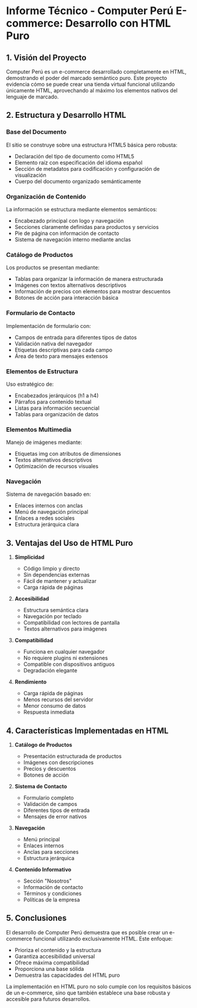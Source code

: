 # Informe Técnico - Computer Perú E-commerce: Desarrollo con HTML Puro

## 1. Visión del Proyecto

Computer Perú es un e-commerce desarrollado completamente en HTML, demostrando el poder del marcado semántico puro. Este proyecto evidencia cómo se puede crear una tienda virtual funcional utilizando únicamente HTML, aprovechando al máximo los elementos nativos del lenguaje de marcado.

## 2. Estructura y Desarrollo HTML

### Base del Documento
El sitio se construye sobre una estructura HTML5 básica pero robusta:
- Declaración del tipo de documento como HTML5
- Elemento raíz con especificación del idioma español
- Sección de metadatos para codificación y configuración de visualización
- Cuerpo del documento organizado semánticamente

### Organización de Contenido
La información se estructura mediante elementos semánticos:
- Encabezado principal con logo y navegación
- Secciones claramente definidas para productos y servicios
- Pie de página con información de contacto
- Sistema de navegación interno mediante anclas

### Catálogo de Productos
Los productos se presentan mediante:
- Tablas para organizar la información de manera estructurada
- Imágenes con textos alternativos descriptivos
- Información de precios con elementos para mostrar descuentos
- Botones de acción para interacción básica

### Formulario de Contacto
Implementación de formulario con:
- Campos de entrada para diferentes tipos de datos
- Validación nativa del navegador
- Etiquetas descriptivas para cada campo
- Área de texto para mensajes extensos

### Elementos de Estructura
Uso estratégico de:
- Encabezados jerárquicos (h1 a h4)
- Párrafos para contenido textual
- Listas para información secuencial
- Tablas para organización de datos

### Elementos Multimedia
Manejo de imágenes mediante:
- Etiquetas img con atributos de dimensiones
- Textos alternativos descriptivos
- Optimización de recursos visuales

### Navegación
Sistema de navegación basado en:
- Enlaces internos con anclas
- Menú de navegación principal
- Enlaces a redes sociales
- Estructura jerárquica clara

## 3. Ventajas del Uso de HTML Puro

1. **Simplicidad**
   - Código limpio y directo
   - Sin dependencias externas
   - Fácil de mantener y actualizar
   - Carga rápida de páginas

2. **Accesibilidad**
   - Estructura semántica clara
   - Navegación por teclado
   - Compatibilidad con lectores de pantalla
   - Textos alternativos para imágenes

3. **Compatibilidad**
   - Funciona en cualquier navegador
   - No requiere plugins ni extensiones
   - Compatible con dispositivos antiguos
   - Degradación elegante

4. **Rendimiento**
   - Carga rápida de páginas
   - Menos recursos del servidor
   - Menor consumo de datos
   - Respuesta inmediata

## 4. Características Implementadas en HTML

1. **Catálogo de Productos**
   - Presentación estructurada de productos
   - Imágenes con descripciones
   - Precios y descuentos
   - Botones de acción

2. **Sistema de Contacto**
   - Formulario completo
   - Validación de campos
   - Diferentes tipos de entrada
   - Mensajes de error nativos

3. **Navegación**
   - Menú principal
   - Enlaces internos
   - Anclas para secciones
   - Estructura jerárquica

4. **Contenido Informativo**
   - Sección "Nosotros"
   - Información de contacto
   - Términos y condiciones
   - Políticas de la empresa

## 5. Conclusiones

El desarrollo de Computer Perú demuestra que es posible crear un e-commerce funcional utilizando exclusivamente HTML. Este enfoque:

- Prioriza el contenido y la estructura
- Garantiza accesibilidad universal
- Ofrece máxima compatibilidad
- Proporciona una base sólida
- Demuestra las capacidades del HTML puro

La implementación en HTML puro no solo cumple con los requisitos básicos de un e-commerce, sino que también establece una base robusta y accesible para futuros desarrollos. 